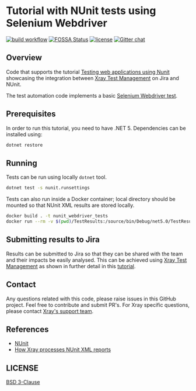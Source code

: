 # Tutorial with NUnit tests using Selenium Webdriver

[![build workflow](https://github.com/Xray-App/tutorial-csharp-nunit-selenium/actions/workflows/main.yml/badge.svg)](https://github.com/Xray-App/tutorial-csharp-nunit-selenium/actions/workflows/main.yml)
[![FOSSA Status](https://app.fossa.com/api/projects/git%2Bgithub.com%2FXray-App%2Ftutorial-csharp-nunit-selenium.svg?type=shield)](https://app.fossa.com/projects/git%2Bgithub.com%2FXray-App%2Ftutorial-csharp-nunit-selenium?ref=badge_shield)
[![license](https://img.shields.io/badge/License-BSD%203--Clause-green.svg)](https://opensource.org/licenses/BSD-3-Clause)
[![Gitter chat](https://badges.gitter.im/gitterHQ/gitter.png)](https://gitter.im/xray/community)

## Overview

Code that supports the tutorial [Testing web applications using Nunit](https://docs.getxray.app/pages/viewpage.action?pageId=32806649) showcasing the integration between [Xray Test Management](https://www.getxray.app/) on Jira and NUnit.

The test automation code implements a basic [Selenium Webdriver test](./WebdriverTest.cs).

## Prerequisites

In order to run this tutorial, you need to have .NET 5.
Dependencies can be installed using:

```bash
dotnet restore
```

## Running

Tests can be run using locally `dotnet` tool.

```bash
dotnet test -s nunit.runsettings
```

Tests can also run inside a Docker container; local directory should be mounted so that NUnit XML results are stored locally.

```bash
docker build . -t nunit_webdriver_tests
docker run --rm -v $(pwd)/TestResults:/source/bin/Debug/net5.0/TestResults -t nunit_webdriver_tests
```


## Submitting results to Jira

Results can be submitted to Jira so that they can be shared with the team and their impacts be easily analysed.
This can be achieved using [Xray Test Management](https://www.getxray.app/) as shown in further detail in this [tutorial](https://docs.getxray.app/pages/viewpage.action?pageId=32806649).

## Contact

Any questions related with this code, please raise issues in this GitHub project. Feel free to contribute and submit PR's.
For Xray specific questions, please contact [Xray's support team](https://jira.xpand-it.com/servicedesk/customer/portal/2).

## References

- [NUnit](https://nunit.org)
- [How Xray processes NUnit XML reports](https://docs.getxray.app/display/XRAYCLOUD/Taking+advantage+of+NUnit+XML+reports)


## LICENSE

[BSD 3-Clause](LICENSE)
